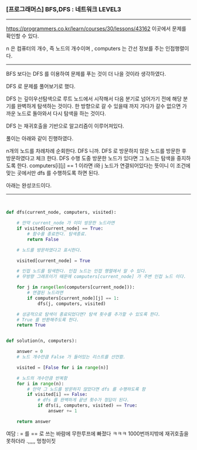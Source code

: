 ### [프로그래머스] BFS,DFS : 네트워크 LEVEL3

------------

https://programmers.co.kr/learn/courses/30/lessons/43162 이곳에서 문제를 확인할 수 있다.

n 은 컴퓨터의 개수, 즉 노드의 개수이며 , computers 는 간선 정보를 주는 인접행렬이다.

------------

BFS 보다는 DFS 를 이용하여 문제를 푸는 것이 더 나을 것이라 생각하였다.

DFS 로 문제를 풀어보기로 했다.

DFS 는 깊이우선탐색으로 루트 노드에서 시작해서 다음 분기로 넘어가기 전에 해당 분기를 완벽하게 탐색하는 것이다. 한 방향으로 갈 수 있을때 까지 가다가 갈수 없으면 가까운 노드로 돌아와서 다시 탐색을 하는 것이다.

DFS 는 재귀호출을 기반으로 알고리즘이 이루어져있다.


풀이는 아래와 같이 진행하였다.

n개의 노드를 차례차례 순회한다. DFS 니까.
DFS 로 방문하지 않은 노드를 방문한 후 방문하였다고 체크 한다.
DFS 수행 도중 방문한 노드가 있다면 그 노드는 탐색을 중지하도록 한다.
computers[i][j] == 1 이라면 i와 j 노드가 연결되어있다는 뜻이니 이 조건에 맞는 곳에서만 dfs 를 수행하도록 하면 된다.

아래는 완성코드이다.

------------

``` python


def dfs(current_node, computers, visited):

    # 만약 current_node 가 이미 방문한 노드라면
    if visited[current_node] == True:
        # 함수를 종료한다. 탐색종료.
        return False

    # 노드를 방문하였다고 표시한다.

    visited[current_node] = True

    # 인접 노드를 탐색한다. 인접 노드는 인접 행렬에서 알 수 있다.
    # 무방향 그래프이기 때문에 computers[current_node] 가 주변 인접 노드 이다.

    for j in range(len(computers[current_node])):
        # 연결된 노드라면
        if computers[current_node][j] == 1:
            dfs(j, computers, visited)

    # 성공적으로 탐색이 종료되었다면? 탐색 횟수를 추가할 수 있도록 한다.
    # True 를 반환해주도록 한다.
    return True


def solution(n, computers):

    answer = 0
    # 노드 개수만큼 False 가 들어있는 리스트를 선언함.

    visited = [False for i in range(n)]

    # 노드의 개수만큼 반복함
    for i in range(n):
        # 만약 그 노드를 방문하지 않았다면 dfs 를 수행하도록 함
        if visited[i] == False:
            # dfs 를 완벽하게 끝낸 횟수가 정답이 된다.
            if dfs(i, computers, visited) == True:
                answer += 1

    return answer

```

여담 : = 를 == 로 쓰는 바람에 무한루프에 빠졌다 ㅋㅋㅋ 1000번까지밖에 재귀호출을 못하더라 .,,,,, 멍청이짓